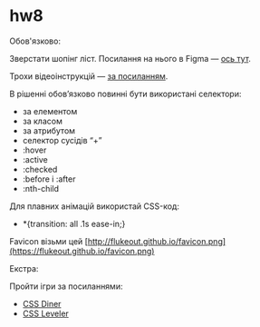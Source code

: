 # hw8

Обов'язково:

Зверстати шопінг ліст. Посилання на нього в Figma — [ось тут](https://www.figma.com/file/mcLMf5qIXLwyzmTEoEiFK1/CSS-Dinner-shoping-list?node-id=0%3A1). 

Трохи відеоінструкцій — [за посиланням](https://www.youtube.com/watch?v=bZmhSTrxRxw&ab_channel=BeetrootAcademy).

В рішенні обов’язково повинні бути використані селектори:

- за елементом
- за класом
- за атрибутом
- селектор сусідів “+”
- :hover
- :active
- :checked
- :before і :after
- :nth-child

Для плавних анімацій використай CSS-код:

- *{transition: all .1s ease-in;}

Favicon візьми цей [http://flukeout.github.io/favicon.png](https://flukeout.github.io/favicon.png)

Екстра:

Пройти ігри за посиланнями:

- [CSS Diner](https://flukeout.github.io/)
- [CSS Leveler](http://toolness.github.io/css-selector-game/)
